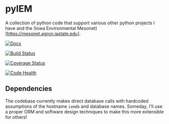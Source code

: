 pyIEM
=====

A collection of python code that support various other python projects I have
and the (Iowa Environmental Mesonet)[https://mesonet.agron.iastate.edu].

[![Docs](https://readthedocs.org/projects/pyiem/badge/?version=latest)](https://readthedocs.org/projects/pyiem/)

[![Build Status](https://travis-ci.org/akrherz/pyIEM.svg)](https://travis-ci.org/akrherz/pyIEM)

[![Coverage Status](https://coveralls.io/repos/akrherz/pyIEM/badge.svg?branch=master&service=github)](https://coveralls.io/github/akrherz/pyIEM?branch=master)

[![Code Health](https://landscape.io/github/akrherz/pyIEM/master/landscape.svg?style=flat)](https://landscape.io/github/akrherz/pyIEM/master)

Dependencies
------------

The codebase currently makes direct database calls with hardcoded assumptions
of the hostname `iemdb` and database names.  Someday, I'll use a proper ORM
and software design techniques to make this more extensible for others!
